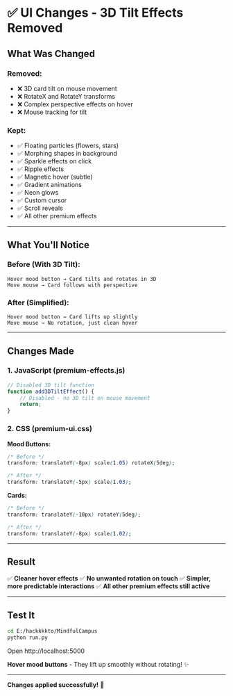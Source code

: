 # ✅ UI Changes - 3D Tilt Effects Removed

## What Was Changed

### **Removed:**
- ❌ 3D card tilt on mouse movement
- ❌ RotateX and RotateY transforms
- ❌ Complex perspective effects on hover
- ❌ Mouse tracking for tilt

### **Kept:**
- ✅ Floating particles (flowers, stars)
- ✅ Morphing shapes in background
- ✅ Sparkle effects on click
- ✅ Ripple effects
- ✅ Magnetic hover (subtle)
- ✅ Gradient animations
- ✅ Neon glows
- ✅ Custom cursor
- ✅ Scroll reveals
- ✅ All other premium effects

---

## What You'll Notice

### **Before (With 3D Tilt):**
```
Hover mood button → Card tilts and rotates in 3D
Move mouse → Card follows with perspective
```

### **After (Simplified):**
```
Hover mood button → Card lifts up slightly
Move mouse → No rotation, just clean hover
```

---

## Changes Made

### **1. JavaScript (premium-effects.js)**
```javascript
// Disabled 3D tilt function
function add3DTiltEffect() {
    // Disabled - no 3D tilt on mouse movement
    return;
}
```

### **2. CSS (premium-ui.css)**

**Mood Buttons:**
```css
/* Before */
transform: translateY(-8px) scale(1.05) rotateX(5deg);

/* After */
transform: translateY(-5px) scale(1.03);
```

**Cards:**
```css
/* Before */
transform: translateY(-10px) rotateY(5deg);

/* After */
transform: translateY(-8px) scale(1.02);
```

---

## Result

✅ **Cleaner hover effects**
✅ **No unwanted rotation on touch**
✅ **Simpler, more predictable interactions**
✅ **All other premium effects still active**

---

## Test It

```bash
cd E:/hackkkkto/MindfulCampus
python run.py
```

Open http://localhost:5000

**Hover mood buttons** - They lift up smoothly without rotating! ✨

---

**Changes applied successfully!** 🎉
